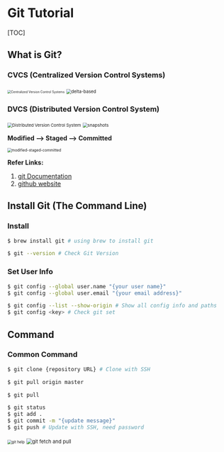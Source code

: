 # Git Tutorial

[TOC]

## What is Git?

### CVCS (Centralized Version Control Systems)

<img src="https://tva1.sinaimg.cn/large/007S8ZIlgy1gh4wlfs9z7j30m80fgaae.jpg" alt="Centralized Version Control Systems" style="zoom:50%;" />

<img src="https://tva1.sinaimg.cn/large/007S8ZIlgy1gh4wmh7o36j30m808mq33.jpg" alt="delta-based" style="zoom:70%;" />



### DVCS (Distributed Version Control System)

<img src="https://tva1.sinaimg.cn/large/007S8ZIlgy1gh4wg0jog9j30ik0m80t6.jpg" alt="Distributed Version Control System" style="zoom:67%;"/>

<img src="https://tva1.sinaimg.cn/large/007S8ZIlgy1gh4wnnf57fj30m808h74k.jpg" alt="snapshots" style="zoom:70%;" />

**Modified --> Staged --> Committed**

<img src="https://tva1.sinaimg.cn/large/007S8ZIlgy1gh4wr4dqv0j30m80c90sy.jpg" alt="modified-staged-committed" style="zoom:60%;" />



**Refer Links:**

1. [git Documentation](https://git-scm.com/book/en/v2)
2. [github website](https://github.com/)

## Install Git (The Command Line)

### Install

```bash
$ brew install git # using brew to install git

$ git --version # Check Git Version
```

### Set User Info

```bash
$ git config --global user.name "{your user name}"
$ git config --global user.email "{your email address}"

$ git config --list --show-origin # Show all config info and paths
$ git config <key> # Check git set
```

## Command

### Common Command

```bash
$ git clone {repository URL} # Clone with SSH

$ git pull origin master

$ git pull

$ git status
$ git add .
$ git commit -m "{update message}"
$ git push # Update with SSH, need password
```

<img src="https://tva1.sinaimg.cn/large/007S8ZIlgy1gh6sfsjrbwj30u00uzwxa.jpg" alt="git help" style="zoom:60%;" />



<img src="https://tva1.sinaimg.cn/large/007S8ZIlgy1gh4w67gtn2j30m806bwex.jpg" alt="git fetch and pull" style="zoom:80%;"/>



